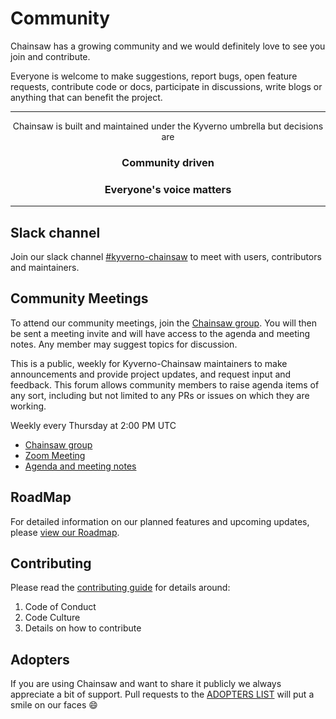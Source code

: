 # Community

Chainsaw has a growing community and we would definitely love to see you join and contribute.

Everyone is welcome to make suggestions, report bugs, open feature requests, contribute code or docs, participate in discussions, write blogs or anything that can benefit the project.

---

<center>
Chainsaw is built and maintained under the Kyverno umbrella but decisions are
<h3><b>Community driven</b></h3>
<h3><b>Everyone's voice matters</b></h3>
</center>

---

## Slack channel

Join our slack channel [#kyverno-chainsaw](https://kubernetes.slack.com/archives/C067LUFL43U) to meet with users, contributors and maintainers.

## Community Meetings

To attend our community meetings, join the [Chainsaw group](https://groups.google.com/g/kyverno-chainsaw).
You will then be sent a meeting invite and will have access to the agenda and meeting notes.
Any member may suggest topics for discussion.

This is a public, weekly for Kyverno-Chainsaw maintainers to make announcements and provide project updates, and request input and feedback.
This forum allows community members to raise agenda items of any sort, including but not limited to any PRs or issues on which they are working.

Weekly every Thursday at 2:00 PM UTC

- [Chainsaw group](https://groups.google.com/g/kyverno-chainsaw)
- [Zoom Meeting](https://zoom.us/j/99815137900)
- [Agenda and meeting notes](https://docs.google.com/document/d/1csszreCpCyPsls4S_GuM0o_D1W-N7vQqQcyd4lxSkJk)

## RoadMap

For detailed information on our planned features and upcoming updates, please [view our Roadmap](https://github.com/kyverno/chainsaw/blob/main/ROADMAP.md).

## Contributing

Please read the [contributing guide](https://github.com/kyverno/kyverno/blob/main/CONTRIBUTING.md) for details around:

1. Code of Conduct
1. Code Culture
1. Details on how to contribute

## Adopters

If you are using Chainsaw and want to share it publicly we always appreciate a bit of support. Pull requests to the [ADOPTERS LIST](https://github.com/kyverno/chainsaw/blob/main/ADOPTERS.md) will put a smile on our faces :smile: